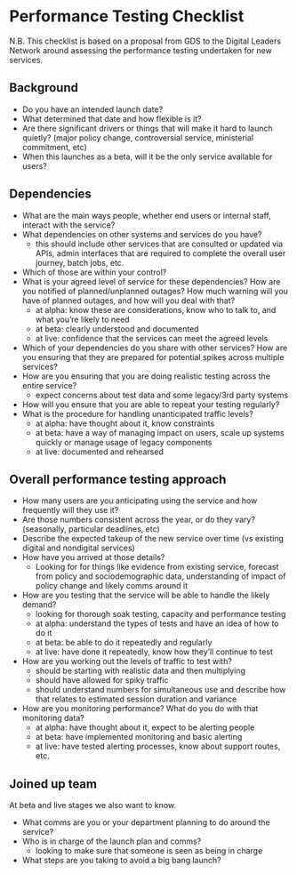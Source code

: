 # Performance Testing Checklist

N.B. This checklist is based on a proposal from GDS to the Digital Leaders Network around assessing the performance testing undertaken for new services.


## Background

- Do you have an intended launch date?
- What determined that date and how flexible is it?
- Are there significant drivers or things that will make it hard to launch quietly? (major policy change, controversial service, ministerial commitment, etc)
- When this launches as a beta, will it be the only service available for users?


## Dependencies

- What are the main ways people, whether end users or internal staff, interact with the service?
- What dependencies on other systems and services do you have?
    - this should include other services that are consulted or updated via APIs, admin interfaces that are required to complete the overall user journey, batch jobs, etc.
- Which of those are within your control?
- What is your agreed level of service for these dependencies? How are you notified of planned/unplanned outages? How much warning will you have of planned outages, and how will you deal with that?
    - at alpha: know these are considerations, know who to talk to, and what you’re likely to need
    - at beta: clearly understood and documented
    - at live: confidence that the services can meet the agreed levels
- Which of your dependencies do you share with other services? How are you ensuring that they are prepared for potential spikes across multiple services?
- How are you ensuring that you are doing realistic testing across the entire service?
    - expect concerns about test data and some legacy/3rd party systems
- How will you ensure that you are able to repeat your testing regularly?
- What is the procedure for handling unanticipated traffic levels?
    - at alpha: have thought about it, know constraints
    - at beta: have a way of managing impact on users, scale up systems quickly or manage usage of legacy components
    - at live: documented and rehearsed


## Overall performance testing approach

- How many users are you anticipating using the service and how frequently will they use it?
- Are those numbers consistent across the year, or do they vary? (seasonally, particular deadlines, etc)
- Describe the expected take­up of the new service over time (vs existing digital and non­digital services)
- How have you arrived at those details?
    - Looking for for things like evidence from existing service, forecast from policy and socio­demographic data, understanding of impact of policy change and likely comms around it
- How are you testing that the service will be able to handle the likely demand?
    - looking for thorough soak testing, capacity and performance testing
    - at alpha: understand the types of tests and have an idea of how to do it
    - at beta: be able to do it repeatedly and regularly
    - at live: have done it repeatedly, know how they’ll continue to test
- How are you working out the levels of traffic to test with?
    - should be starting with realistic data and then multiplying
    - should have allowed for spiky traffic
    - should understand numbers for simultaneous use and describe how that relates to estimated session duration and variance
- How are you monitoring performance? What do you do with that monitoring data?
    - at alpha: have thought about it, expect to be alerting people
    - at beta: have implemented monitoring and basic alerting
    - at live: have tested alerting processes, know about support routes, etc.


## Joined up team

At beta and live stages we also want to know.

- What comms are you or your department planning to do around the service?
- Who is in charge of the launch plan and comms?
    - looking to make sure that someone is seen as being in charge
- What steps are you taking to avoid a big bang launch?
